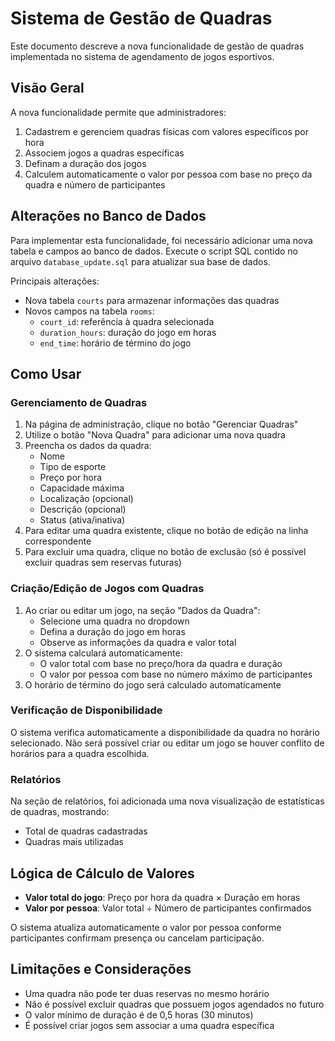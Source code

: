 # Sistema de Gestão de Quadras

Este documento descreve a nova funcionalidade de gestão de quadras implementada no sistema de agendamento de jogos esportivos.

## Visão Geral

A nova funcionalidade permite que administradores:

1. Cadastrem e gerenciem quadras físicas com valores específicos por hora
2. Associem jogos a quadras específicas
3. Definam a duração dos jogos
4. Calculem automaticamente o valor por pessoa com base no preço da quadra e número de participantes

## Alterações no Banco de Dados

Para implementar esta funcionalidade, foi necessário adicionar uma nova tabela e campos ao banco de dados. Execute o script SQL contido no arquivo `database_update.sql` para atualizar sua base de dados.

Principais alterações:

- Nova tabela `courts` para armazenar informações das quadras
- Novos campos na tabela `rooms`:
  - `court_id`: referência à quadra selecionada
  - `duration_hours`: duração do jogo em horas
  - `end_time`: horário de término do jogo

## Como Usar

### Gerenciamento de Quadras

1. Na página de administração, clique no botão "Gerenciar Quadras"
2. Utilize o botão "Nova Quadra" para adicionar uma nova quadra
3. Preencha os dados da quadra:
   - Nome
   - Tipo de esporte
   - Preço por hora
   - Capacidade máxima
   - Localização (opcional)
   - Descrição (opcional)
   - Status (ativa/inativa)
4. Para editar uma quadra existente, clique no botão de edição na linha correspondente
5. Para excluir uma quadra, clique no botão de exclusão (só é possível excluir quadras sem reservas futuras)

### Criação/Edição de Jogos com Quadras

1. Ao criar ou editar um jogo, na seção "Dados da Quadra":
   - Selecione uma quadra no dropdown
   - Defina a duração do jogo em horas
   - Observe as informações da quadra e valor total
2. O sistema calculará automaticamente:
   - O valor total com base no preço/hora da quadra e duração
   - O valor por pessoa com base no número máximo de participantes
3. O horário de término do jogo será calculado automaticamente

### Verificação de Disponibilidade

O sistema verifica automaticamente a disponibilidade da quadra no horário selecionado. Não será possível criar ou editar um jogo se houver conflito de horários para a quadra escolhida.

### Relatórios

Na seção de relatórios, foi adicionada uma nova visualização de estatísticas de quadras, mostrando:
- Total de quadras cadastradas
- Quadras mais utilizadas

## Lógica de Cálculo de Valores

- **Valor total do jogo**: Preço por hora da quadra × Duração em horas
- **Valor por pessoa**: Valor total ÷ Número de participantes confirmados

O sistema atualiza automaticamente o valor por pessoa conforme participantes confirmam presença ou cancelam participação.

## Limitações e Considerações

- Uma quadra não pode ter duas reservas no mesmo horário
- Não é possível excluir quadras que possuem jogos agendados no futuro
- O valor mínimo de duração é de 0,5 horas (30 minutos)
- É possível criar jogos sem associar a uma quadra específica